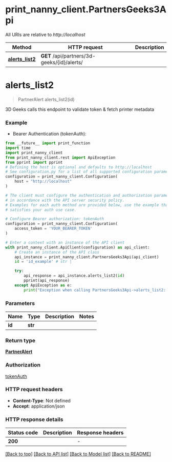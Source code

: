 # print_nanny_client.PartnersGeeks3Api

All URIs are relative to *http://localhost*

Method | HTTP request | Description
------------- | ------------- | -------------
[**alerts_list2**](PartnersGeeks3Api.md#alerts_list2) | **GET** /api/partners/3d-geeks/{id}/alerts/ | 


# **alerts_list2**
> PartnerAlert alerts_list2(id)



3D Geeks calls this endpoint to validate token & fetch printer metadata

### Example

* Bearer Authentication (tokenAuth):
```python
from __future__ import print_function
import time
import print_nanny_client
from print_nanny_client.rest import ApiException
from pprint import pprint
# Defining the host is optional and defaults to http://localhost
# See configuration.py for a list of all supported configuration parameters.
configuration = print_nanny_client.Configuration(
    host = "http://localhost"
)

# The client must configure the authentication and authorization parameters
# in accordance with the API server security policy.
# Examples for each auth method are provided below, use the example that
# satisfies your auth use case.

# Configure Bearer authorization: tokenAuth
configuration = print_nanny_client.Configuration(
    access_token = 'YOUR_BEARER_TOKEN'
)

# Enter a context with an instance of the API client
with print_nanny_client.ApiClient(configuration) as api_client:
    # Create an instance of the API class
    api_instance = print_nanny_client.PartnersGeeks3Api(api_client)
    id = 'id_example' # str | 

    try:
        api_response = api_instance.alerts_list2(id)
        pprint(api_response)
    except ApiException as e:
        print("Exception when calling PartnersGeeks3Api->alerts_list2: %s\n" % e)
```

### Parameters

Name | Type | Description  | Notes
------------- | ------------- | ------------- | -------------
 **id** | **str**|  | 

### Return type

[**PartnerAlert**](PartnerAlert.md)

### Authorization

[tokenAuth](../README.md#tokenAuth)

### HTTP request headers

 - **Content-Type**: Not defined
 - **Accept**: application/json

### HTTP response details
| Status code | Description | Response headers |
|-------------|-------------|------------------|
**200** |  |  -  |

[[Back to top]](#) [[Back to API list]](../README.md#documentation-for-api-endpoints) [[Back to Model list]](../README.md#documentation-for-models) [[Back to README]](../README.md)

